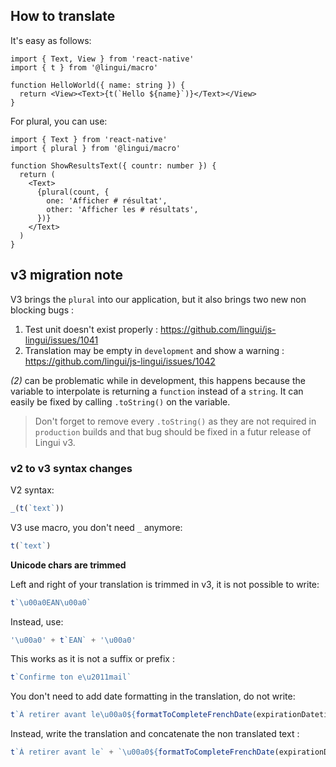 ## How to translate

It's easy as follows:

```tsx
import { Text, View } from 'react-native'
import { t } from '@lingui/macro'

function HelloWorld({ name: string }) {
  return <View><Text>{t(`Hello ${name}`)}</Text></View>
}
```

For plural, you can use:

```tsx
import { Text } from 'react-native'
import { plural } from '@lingui/macro'

function ShowResultsText({ countr: number }) {
  return (
    <Text>
      {plural(count, {
        one: 'Afficher # résultat',
        other: 'Afficher les # résultats',
      })}
    </Text>
  )
}
```

## v3 migration note

V3 brings the `plural` into our application, but it also brings two new non blocking bugs :

1. Test unit doesn't exist properly : https://github.com/lingui/js-lingui/issues/1041
2. Translation may be empty in `development` and show a warning : https://github.com/lingui/js-lingui/issues/1042

*(2)* can be problematic while in development, 
this happens because the variable to interpolate is returning a `function` instead of a `string`.
It can easily be fixed by calling `.toString()` on the variable. 

> Don't forget to remove every `.toString()` as they are not required in `production` builds 
> and that bug should be fixed in a futur release of Lingui v3.

### v2 to v3 syntax changes

V2 syntax:

```jsx
_(t(`text`)) 
```

V3 use macro, you don't need `_` anymore:

```jsx
t(`text`)
```

**Unicode chars are trimmed**

Left and right of your translation is trimmed in v3, it is not possible to write:

```jsx
t`\u00a0EAN\u00a0`
```

Instead, use:

```jsx
'\u00a0' + t`EAN` + '\u00a0'
```

This works as it is not a suffix or prefix :

```jsx
t`Confirme ton e\u2011mail`
```

You don't need to add date formatting in the translation, do not write:

```jsx
t`À retirer avant le\u00a0${formatToCompleteFrenchDate(expirationDatetime, false)}`
```

Instead, write the translation and concatenate the non translated text : 

```jsx
t`À retirer avant le` + `\u00a0${formatToCompleteFrenchDate(expirationDatetime, false)}`
```
